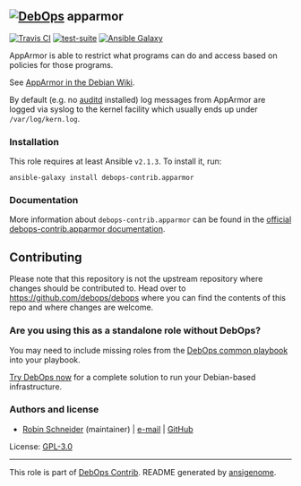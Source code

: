 ## [![DebOps](https://debops.org/images/debops-small.png)](https://debops.org) apparmor

<!-- This file was generated by Ansigenome. Do not edit this file directly but
     instead have a look at the files in the ./meta/ directory. -->

[![Travis CI](https://img.shields.io/travis/debops-contrib/ansible-apparmor.svg?style=flat)](https://travis-ci.org/debops-contrib/ansible-apparmor)
[![test-suite](https://img.shields.io/badge/test--suite-ansible--apparmor-blue.svg?style=flat)](https://github.com/debops/test-suite/tree/master/ansible-apparmor/)
[![Ansible Galaxy](https://img.shields.io/badge/galaxy-debops--contrib.apparmor-660198.svg?style=flat)](https://galaxy.ansible.com/debops-contrib/apparmor)


AppArmor is able to restrict what programs can do and access based on policies for those programs.

See [AppArmor in the Debian Wiki](https://wiki.debian.org/AppArmor/HowToUse).

By default (e.g. no [auditd] installed) log messages from AppArmor are
logged via syslog to the kernel facility which usually ends up under
`/var/log/kern.log`.

[auditd]: https://packages.debian.org/search?keywords=auditd

### Installation

This role requires at least Ansible `v2.1.3`. To install it, run:

```Shell
ansible-galaxy install debops-contrib.apparmor
```

### Documentation

<!-- FIXME: Change to the canonical URL when it has been setup. https://github.com/debops/docs/issues/111 -->
More information about `debops-contrib.apparmor` can be found in the
[official debops-contrib.apparmor documentation](https://debops-contrib.readthedocs.io/en/latest/ansible/roles/ansible-apparmor/docs/).

## Contributing

Please note that this repository is not the upstream repository where changes should be contributed to.
Head over to https://github.com/debops/debops where you can find the contents of this repo and where changes are welcome.



### Are you using this as a standalone role without DebOps?

You may need to include missing roles from the [DebOps common
playbook](https://github.com/debops/debops-playbooks/blob/master/playbooks/common.yml)
into your playbook.

[Try DebOps now](https://debops.org/) for a complete solution to run your Debian-based infrastructure.





### Authors and license

- [Robin Schneider](https://docs.debops.org/en/latest/debops-keyring/docs/entities.html#debops-keyring-entity-ypid) (maintainer) | [e-mail](mailto:ypid@riseup.net) | [GitHub](https://github.com/ypid)

License: [GPL-3.0](https://tldrlegal.com/license/gnu-general-public-license-v3-%28gpl-3%29)

***

This role is part of [DebOps Contrib](https://github.com/debops-contrib/debops-contrib). README generated by [ansigenome](https://github.com/nickjj/ansigenome/).
<!-- Ansigenome sources: https://github.com/ypid/ypid-ansible-common/tree/master/template_READMEs/debops-contrib -->
